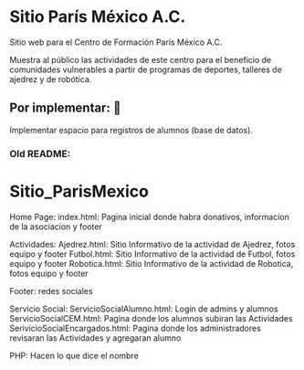 # Sitio París México A.C.

Sitio web para el Centro de Formación París México A.C.

Muestra al público las actividades de este centro para el beneficio de comunidades vulnerables a partir de programas de deportes, talleres de ajedrez y de robótica.

## Por implementar: :dart:

Implementar espacio para registros de alumnos (base de datos).


### Old README:

# Sitio_ParisMexico

Home Page:
  index.html: Pagina inicial donde habra donativos, informacion de la asociacion y footer

Actividades:
  Ajedrez.html: Sitio Informativo de la actividad de Ajedrez, fotos equipo y footer
  Futbol.html: Sitio Informativo de la actividad de Futbol, fotos equipo y footer
  Robotica.html: Sitio Informativo de la actividad de Robotica, fotos equipo y footer

  Footer:
    redes sociales

Servicio Social:
  ServicioSocialAlumno.html: Login de admins y alumnos
  ServicioSocialCEM.html: Pagina donde los alumnos subiran las Actividades
  SerivicioSocialEncargados.html: Pagina donde los administradores revisaran las Actividades y agregaran alumno

PHP:
  Hacen lo que dice el nombre
